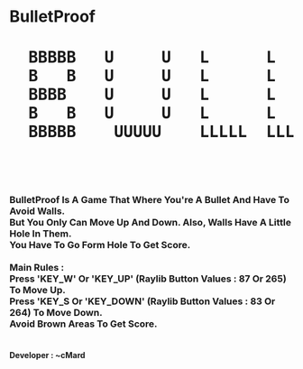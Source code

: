 # BulletProof

<h1><pre>
  BBBBB   U     U   L      L        EEEEE   TTTTTT   PPPPP   RRRRR        OOOOOOO   OOOOOOO   FFFFF                                
  B   B   U     U   L      L        E          T     P   P   R    R       O     O   O     O   F                               
  BBBB    U     U   L      L        EEEE       T     PPPPP   RRRRRR       O     O   O     O   FFF                               
  B   B   U     U   L      L        E          T     P       R     R      O     O   O     O   F                              
  BBBBB    UUUUU    LLLLL  LLLLL    EEEEE      T     P       R      R     OOOOOOO   OOOOOOO   F                                
                                                                                                                           
  </pre>
</h1>
<h3>
BulletProof Is A Game That Where You're A Bullet And Have To Avoid Walls.      
<br>   
But You Only Can Move Up And Down. Also, Walls Have A Little Hole In Them.     
<br>  
You Have To Go Form Hole To Get Score.
<br>
<br>
Main Rules :                                                                      
<br>
Press 'KEY_W' Or 'KEY_UP' (Raylib Button Values : 87 Or 265) To Move Up.          
<br>
Press 'KEY_S Or 'KEY_DOWN' (Raylib Button Values : 83 Or 264) To Move Down.       
<br>
Avoid Brown Areas To Get Score.                                              
<br>
</h3>
<h4><br>
Developer : ~cMard
<br>                                               
</h4>
<br>

